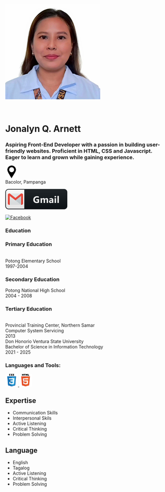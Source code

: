 <img src= "https://raw.githubusercontent.com/arnettjo211/arnettjo211/refs/heads/main/ID-PIC.png">
<h1>
 <br>
  Jonalyn Q. Arnett
  <br>
</h1>

### Aspiring Front-End Developer with a passion in building user-friendly websites. Proficient in HTML, CSS and Javascript. Eager to learn and grown while gaining experience. 




<img src= "https://raw.githubusercontent.com/arnettjo211/arnettjo211/refs/heads/main/location-icon.png"
alt = "Location" width= "40" height= "40" class= "center"> 
<br> Bacolor, Pampanga


<a href= "jtqa2112@gmail.com" target="_blank"><img src= "https://raw.githubusercontent.com/MikeCodesDotNET/ColoredBadges/master/svg/social/gmail.svg"><br></a>

 <a href = "https://www.facebook.com/share/1A63qoXj9i/" target="_blank"><img src= "https://upload.wikimedia.org/wikipedia/commons/thumb/b/b8/2021_Facebook_icon.svg/2048px-2021_Facebook_icon.svg.png"
alt = "Facebook" width= "40" height= "40" class= "center"></a>

### Education
<h3>Primary Education </h3> <br>
Potong Elementary School <br>
1997-2004 <br>
<h3>Secondary Education </h3>
Potong National High School <br>
2004 - 2008
<h3>Tertiary Education </h3> <br>
Provincial Training Center, Northern Samar <br>
Computer System Servicing <br>
2013 <br>
Don Honorio Ventura State University <br>
Bachelor of Science in Information Technology <br>
2021 - 2025


<h3 align="left">Languages and Tools:</h3>
<p align="left"> <a href="https://www.w3schools.com/css/" 
target="_blank" rel="noreferrer">
<img src="https://raw.githubusercontent.com/devicons/devicon/master/icons/css3/css3-original-wordmark.svg" 
alt="css3" width="40" height="40"/> </a>
<a href="https://www.w3.org/html/" target="_blank" rel="noreferrer"> 
<img src="https://raw.githubusercontent.com/devicons/devicon/master/icons/html5/html5-original-wordmark.svg"
 alt="html5" width="40" height="40"/> </a> </p>





## Expertise 

* Communication Skills
* Interpersonal Skils
* Active Listening
* Critical Thinking
* Problem Solving

## Language

* English
* Tagalog
* Active Listening
* Critical Thinking
* Problem Solving
